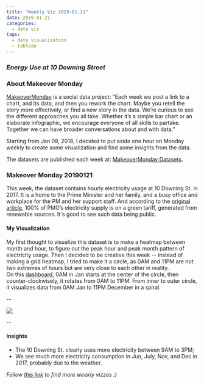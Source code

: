 ```yaml
---
title: "Weekly Viz 2019-01-21"
date: 2019-01-21
categories:
  - data viz
tags:
  - data visualization
  - tableau
---
```


### *Energy Use at 10 Downing Street*


### About Makeover Monday

[MakeoverMonday](http://www.makeovermonday.co.uk/) is a social data project:
"Each week we post a link to a chart, and its data, and then you rework the chart.
Maybe you retell the story more effectively, or find a new story in the data.
We’re curious to see the different approaches you all take. Whether it’s a simple bar chart or an elaborate infographic, we encourage everyone of all skills to partake.
Together we can have broader conversations about and with data."

Starting from Jan 08, 2018, I decided to put aside one hour on Monday weekly to create some visualization and find some insights from the data.

The datasets are published each week at: [MakeoverMonday Datasets](http://www.makeovermonday.co.uk/data/).

### Makeover Monday 20190121

This week, the dataset contains hourly electricity usage at 10 Downing St. in 2017. It is a home to the Prime Minister and her family, and a busy office and workplace for the PM and her support staff. And according to the [original article](https://platform.carbonculture.net/places/10-downing-street/9/), 100% of PMO’s electricity supply is on a green tariff, generated from renewable sources. It's good to see such data being public.  

#### My Visualization

My first thought to visualize this dataset is to make a heatmap between month and hour, to figure out the peak hour and peak month pattern of electricity usage. Then I decided to be creative this week -- instead of making a grid heatmap, I tried to make it a circle, as 0AM and 11PM are not two extremes of hours but are very close to each other in reality.  
On this [dashboard](https://public.tableau.com/profile/yu.dong#!/vizhome/MakeOverMonday20190121/ElectricityUsageat10Downingst?publish=yes), 0AM in Jan starts at the center of the circle, then counter-clockwisely, it rotates from 0AM to 11PM. From inner to outer circle, it visualizes data from 0AM Jan to 11PM December in a spiral.  

--  
<div class='tableauPlaceholder' id='viz1548116161669' style='position: relative'>
<noscript><a href='#'>
  <img alt=' ' src='https:&#47;&#47;public.tableau.com&#47;static&#47;images&#47;Ma&#47;MakeOverMonday20190121&#47;ElectricityUsageat10Downingst&#47;1_rss.png' style='border: none' />
</a></noscript>
<object class='tableauViz'  style='display:none;'>
  <param name='host_url' value='https%3A%2F%2Fpublic.tableau.com%2F' />
  <param name='embed_code_version' value='3' /> 
  <param name='site_root' value='' />
  <param name='name' value='MakeOverMonday20190121&#47;ElectricityUsageat10Downingst' />
  <param name='tabs' value='no' />
  <param name='toolbar' value='yes' />
  <param name='static_image' value='https:&#47;&#47;public.tableau.com&#47;static&#47;images&#47;Ma&#47;MakeOverMonday20190121&#47;ElectricityUsageat10Downingst&#47;1.png' /> 
  <param name='animate_transition' value='yes' />
  <param name='display_static_image' value='yes' />
  <param name='display_spinner' value='yes' />
  <param name='display_overlay' value='yes' />
  <param name='display_count' value='yes' />
  <param name='filter' value='publish=yes' />
</object></div>       
<script type='text/javascript'>       
  var divElement = document.getElementById('viz1548116161669');    
  var vizElement = divElement.getElementsByTagName('object')[0];     
  vizElement.style.width='800px';vizElement.style.height='827px';       
  var scriptElement = document.createElement('script');                 
  scriptElement.src = 'https://public.tableau.com/javascripts/api/viz_v1.js';   
  vizElement.parentNode.insertBefore(scriptElement, vizElement);            
</script>  


--  

#### Insights
* The 10 Downing St. clearly uses more electricity between 9AM to 3PM;  
* We see much more electricity consumption in Jun, July, Nov, and Dec in 2017, probably due to the weather.


*Follow [this link](https://yudong-94.github.io/personal-website/project/MakeOverMonday2019/) to find more weekly vizzes :)*